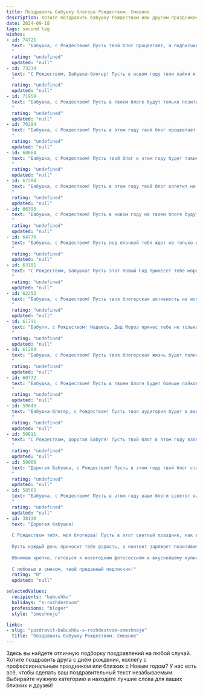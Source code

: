 ```yaml
---
title: Поздравить бабушку блогера Рождеством. Смешное
description: Хотите поздравить бабушку Рождеством или другим праздником? Наш ИИ создаст незабываемое поздравление, а вы обязательно выделитесь среди других.  
date: 2024-09-18
tags: second tag
wishes:
- id: 74721
  text: "Бабушка, с Рождеством! Пусть твой блог процветает, а подписчики растут как на дрожжах!  Хоть ты и современная бабушка, но Рождество всё равно отмечай по старинке - с пельменями и мандаринами! 😉
  "
  rating: "undefined"
  updated: "null"
- id: 73234
  text: "С Рождеством, Бабушка-блогер! Пусть в новом году твои лайки и просмотры растут как на дрожжах, а комментарии будут только добрыми! 😄🎄🎉
  "
  rating: "undefined"
  updated: "null"
- id: 71959
  text: "Бабушка, с Рождеством! Пусть в твоем блоге будут только позитивные комментарии, а подписчики - только добрые и ласковые!  И, самое главное, чтобы каждый день был наполнен радостью, как рождественский пряник глазурью! 😉
  "
  rating: "undefined"
  updated: "null"
- id: 70294
  text: "Бабушка, с Рождеством! Пусть в этом году твой блог процветает, подписчики заполонят комментарии хвалебными отзывами, а реклама принесет тебе горы подарков! 😂🎄🎁
  "
  rating: "undefined"
  updated: "null"
- id: 68664
  text: "Бабушка, с Рождеством! Пусть твой блог в этом году будет таким же ярким и позитивным, как твоя гирлянда на елке, а подписчики – такими же очаровательными, как ты в молодости! 😉🎄🎅
  "
  rating: "undefined"
  updated: "null"
- id: 67204
  text: "Бабушка, с Рождеством! Пусть в этом году твой блог взлетит на вершину чартов, а комментарии под видео будут только полны восторга и лайков! 😉🎄🎅
  "
  rating: "undefined"
  updated: "null"
- id: 66393
  text: "Бабушка, с Рождеством! Пусть в новом году на твоем блоге будут только positive vibes и лайки от самых преданных подписчиков - внуков! 😉🎄🎅
  "
  rating: "undefined"
  updated: "null"
- id: 64776
  text: "Бабушка, с Рождеством! Пусть под елочкой тебя ждет не только оливье, но и новый крутой телефон для твоих блогерских будней! 😉 Не забудь рассказать своим подписчикам, как вкусно пахнет мандаринами и как весело петь колядки! 🥳
  "
  rating: "undefined"
  updated: "null"
- id: 63181
  text: "С Рождеством, Бабушка! Пусть этот Новый Год принесет тебе море лайков, подписчиков и, конечно же, внучат-активистов, которые будут постить твои рецепты в сторис!  🎄🎅
  "
  rating: "undefined"
  updated: "null"
- id: 62253
  text: "Бабушка, с Рождеством! Пусть твоя блогерская активность не иссякнет, а число подписчиков будет расти быстрее, чем снежный ком! 😉🎄🎅
  "
  rating: "undefined"
  updated: "null"
- id: 61791
  text: "Бабуля, с Рождеством! Надеюсь, Дед Мороз принес тебе не только праздничный торт, но и свежий контент для твоего блога! Пусть в новом году твои подписчики растут как на дрожжах, а лайки сыплются, как снег в новогоднюю ночь!
  "
  rating: "undefined"
  updated: "null"
- id: 61280
  text: "Бабушка, с Рождеством! Пусть твоя блогерская жизнь будет полна лайков, просмотров и новых идей, а подписчики - только добрыми и благодарными! 😉
  "
  rating: "undefined"
  updated: "null"
- id: 60772
  text: "Бабушка, с Рождеством! Пусть в твоем блоге будет больше лайков, чем у бабушки из соседнего дома, а  комментарии только добрые и позитивные! 😄  🎄
  "
  rating: "undefined"
  updated: "null"
- id: 59849
  text: "Бабушка-блогер, с Рождеством! Пусть твоя аудитория будет в восторге от твоих праздничных рецептов и новогодних лайфхаков, а количество подписчиков растет быстрее, чем елка украшается гирляндами! 😉🎄
  "
  rating: "undefined"
  updated: "null"
- id: 59611
  text: "С Рождеством, дорогая Бабуля! Пусть твой блог в этом году взлетит на вершину популярности, а количество подписчиков перевалит за миллион! Хоть я и не знаю, как тебе это удастся, но желаю тебе кучу вдохновения и еще больше креатива! 😉🎄
  "
  rating: "undefined"
  updated: "null"
- id: 59060
  text: "Дорогая Бабушка, с Рождеством! Пусть в этом году твой блог станет ещё более популярным, а твои подписчики – ещё более преданными, как ты преданна нам, своим внукам! 🎄🎅🤩
  "
  rating: "undefined"
  updated: "null"
- id: 58565
  text: "Бабушка, с Рождеством! Пусть в этом году ваши блоги взлетят на вершину популярности, а подписчики сыплются как снежинки! 😄
  "
  rating: "undefined"
  updated: "null"
- id: 38130
  text: "Дорогая бабушка!
  
  С Рождеством тебя, моя блогерша! Пусть в этот светлый праздник, как в твоем блоге, жизнь будет яркой, а подписчики — многочисленными! Желаю, чтобы все твои идеи сбывались, как рождественские желания, а лайки сыпались, как снежинки за окном!
  
  Пусть каждый день приносит тебе радость, а контент заряжает позитивом, как твоя любимая Рождественская карамель! Желаю здоровья, как у супергероя, и счастья, как у самого популярного блогера!
  
  Обнимаю крепко, готовься к новогодним фотосессиям и вкуснейшему кулинарному контенту!
  
  С любовью и смехом, твой преданный подписчик!"
  rating: "0"
  updated: "null"

selectedValues:
  recipients: "babushku"
  holidays: "s-rozhdestvom"
  professions: "bloger"
  style: "smeshnoje"

links:
- slug: "pozdravit-babushku-s-rozhdestvom-smeshnoje"
  title: "Поздравить бабушку Рождеством. Смешное"
---
```


Здесь вы найдете отличную подборку поздравлений на любой случай. 
Хотите поздравить друга с днём рождения, коллегу с профессиональным праздником или близких с Новым годом? У нас есть всё, чтобы сделать ваш поздравительный текст незабываемым. Выбирайте нужную категорию и находите лучшие слова для ваших близких и друзей!
